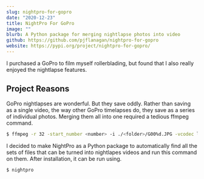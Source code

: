```yaml
---
slug: nightpro-for-gopro
date: "2020-12-23"
title: NightPro For GoPro
image: ""
blurb: A Python package for merging nightlapse photos into video
github: https://github.com/pjflanagan/nightpro-for-gopro
website: https://pypi.org/project/nightpro-for-gopro/
---
```


<!-- TODO: make a youtube video with a bunch of nightlapses -->

I purchased a GoPro to film myself rollerblading, but found that I also really enjoyed the nightlapse features. 

## Project Reasons

GoPro nightlapses are wonderful. But they save oddly. Rather than saving as a single video, the way other GoPro timelapses do, they save as a series of individual photos. Merging them all into one required a tedious ffmpeg command. 

```bash
$ ffmpeg -r 32 -start_number <number> -i ./<folder>/G00%d.JPG -vcodec libx264 -pix_fmt yuv420p <name>.mp4
```

I decided to make NightPro as a Python package to automatically find all the sets of files that can be turned into nightlapes videos and run this command on them. After installation, it can be run using.

```bash
$ nightpro
```